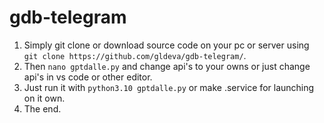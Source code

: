 # gdb-telegram
1) Simply git clone or download source code on your pc or server using ``` git clone https://github.com/gldeva/gdb-telegram/ ```.
2) Then ``` nano gptdalle.py ``` and change api's to your owns or just change api's in vs code or other editor.
3) Just run it with ``` python3.10 gptdalle.py ``` or make .service for launching on it own.
4) The end.

